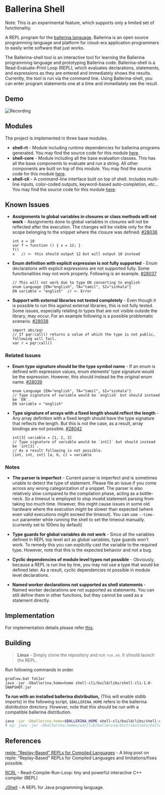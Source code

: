 # Ballerina Shell

Note: This is an experimental feature, which supports only a limited
set of functionality.

A REPL program for the [ballerina language](https://github.com/ballerina-platform/ballerina-lang). Ballerina is an open source programming language and platform for cloud-era application programmers to easily write software that just works.

The Ballerina-shell tool is an interactive tool for learning the Ballerina programming language and prototyping Ballerina code. Ballerina-shell is a Read-Evaluate-Print Loop (REPL), which evaluates declarations, statements, and expressions as they are entered and immediately shows the results. Currently, the tool is run via the command line. Using Ballerina-shell, you can enter program statements one at a time and immediately see the result.

## Demo

![Recording](./docs/demo.gif)

## Modules

The project is implemented in three base modules.

- **shell-rt** - Module including runtime dependencies for ballerina programs generated. You may find the source code for this
  module [here](shell-rt).
- **shell-core** - Module including all the base evaluation classes. This has all the base components to evaluate and run a
  string. All other components are built on top of this module. You may find the source code for this
  module [here](shell-core).
- **shell-cli** - A command-line interface built on top of shell. Includes multi-line inputs, color-coded outputs,
  keyword-based auto-completion, etc... You may find the source code for this module [here](shell-cli).

## Known Issues

- **Assignments to global variables in closures or class methods will not work** - Assignments done to global variables
  in closures will not be reflected after the execution. The changes will be visible only for the scope belonging to the
  snippet where the closure was defined.
  [#28036](https://github.com/ballerina-platform/ballerina-lang/issues/28036)

  ```ballerina
  int x = 10
  var f = function () { x = 12; }
  f()
  x   // <- this should output 12 but will output 10 instead
  ```

- **Enum definition with explicit expression is not fully supported** - Enum declarations with explicit expressions are
  not supported fully. Some functionalities may not work properly. Following is an example.
  [#28037](https://github.com/ballerina-platform/ballerina-lang/issues/28037)

  ```ballerina
  // This will not work due to type EN converting to english
  enum Language {EN="english", TA="tamil", SI="sinhala"}
  EN variable = "english"  // <- Error
  ```

- **Support with external libraries not tested completely** - Even though it is possible to run this against external libraries, 
  this is not fully tested. Some issues, especially relating to types that are not visible outside the library, may occur. 
  For an example following is a possible problematic scenario.
  [#28038](https://github.com/ballerina-platform/ballerina-lang/issues/28038)
  
  ```ballerina
  import abc/pqr
  // If pqr:call() returns a value of which the type is not public, following will fail.
  var r = pqr:call()
  ```

### Related Issues

- **Enum type signature should be the type symbol name** - If an enum is defined with expression values, enum elements'
  type signature would be the expression. However, this should instead be the original enum name.
  [#28039](https://github.com/ballerina-platform/ballerina-lang/issues/28039)

  ```ballerina
  enum Language {EN="english", TA="tamil", SI="sinhala"}
  // Type signature of variable would be `english` but should instead be `EN`.
  EN variable = "english" 
  ```

- **Type signature of arrays with a fixed length should reflect the length** - Any array definition with a fixed length
  should have the type signature that reflects the length. But this is not the case, as a result, array bindings are not
  possible.
  [#28042](https://github.com/ballerina-platform/ballerina-lang/issues/28042)

  ```ballerina
  int[3] variable = [1, 2, 3]
  // Type signature of variable would be `int[]` but should instead be `int[3]`.
  // As a result following is not possible.
  [int, int, int] [a, b, c] = variable
  ```

### Notes

- **The parser is imperfect** - Current parser is imperfect and is sometimes unable to detect the type of statement.
  Please file an issue if you come across any wrong categorization of a snippet. The parser is also relatively slow
  compared to the compilation phase, acting as a bottle-neck. So a timeout is employed to stop invalid statement parsing
  from taking too much time. However, this might cause issues in some old hardware where the execution might be slower
  than expected (where even valid executions might exceed the timeout). You can use `--time-out` parameter while running
  the shell to set the timeout manually. (currently set to 100ms by default)

- **Type guards for global variables do not work** - Since all the variables defined in REPL top level act as global
  variables, type guards won't work. To remedy this you can explicitly cast the variable to the required type. However,
  note that this is the expected behavior and not a bug.

- **Cyclic dependencies of module level types not possible** - Obviously, because a REPL is run line by line, you may
  not use a type that would be defined later. As a result, cyclic dependencies nt possible in module level declarations.

- **Named worker declarations not supported as shell statements** - Named worker declarations are not supported as
  statements. You can still define them in other functions, but they cannot be used as a statement directly.

## Implementation

For implementation details please refer [this](shell-core/README.md).

## Building

> **Linux** - Simply clone the repository and run `run.sh`. It should launch the REPL.

Run following commands in order.

```batch
gradlew.bat fatJar
java -jar -Dballerina.home=home shell-cli/build/libs/shell-cli-1.0-SNAPSHOT.jar
```

**To run with an installed ballerina distribution,** (This will enable stdlib imports)
In the following script, `$BALLERINA_HOME` refers to the ballerina distribution directory. However, note that this
should be run with a compatible ballerina distribution.

```bash
java -jar -Dballerina.home=$BALLERINA_HOME shell-cli/build/libs/shell-cli-1.0-SNAPSHOT.jar
# eg: java -jar -Dballerina.home=/usr/lib/ballerina/distributions/ballerina-slp8 shell-cli/build/libs/shell-cli-1.0-SNAPSHOT.jar
```

## References

[reple: "Replay-Based" REPLs for Compiled Languages](https://people.eecs.berkeley.edu/~brock/blog/reple.php) - A blog
post on reple: "Replay-Based" REPLs for Compiled Languages and limitations/fixes possible.

[RCRL](https://github.com/onqtam/rcrl) - Read-Compile-Run-Loop: tiny and powerful interactive C++ compiler (REPL)

[JShell](https://docs.oracle.com/javase/9/jshell/introduction-jshell.htm#JSHEL-GUID-630F27C8-1195-4989-9F6B-2C51D46F52C8) - A REPL for Java programming language.

